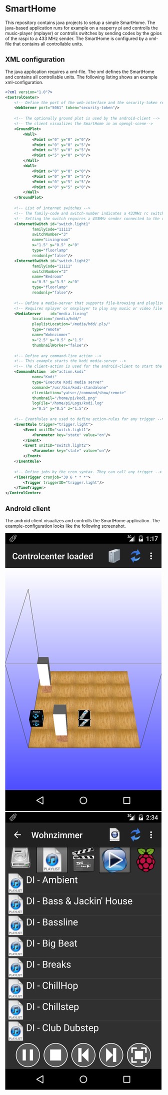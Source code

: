 SmartHome
=======================

This repository contains java projects to setup a simple SmartHome. 
The java-based application runs for example on a rasperry pi and controlls the music-player (mplayer) or controlls switches by sending codes by the gpios of the raspi to a 433 MHz sender.
The SmartHome is configured by a xml-file that contains all controllable units.

## XML configuration
The java application requires a xml-file. The xml defines the SmartHome and contains all controllable units. The following listing shows an example xml-configuration.

```xml
<?xml version="1.0"?>
<ControlCenter>
	<!-- Define the port of the web-interface and the security-token required for every web call -->
	<WebServer port="5061" token="security-token"/>

	<!-- The optionally ground plot is used by the android-client -->
	<!-- The client visualizes the SmartHome in an opengl-scene-->
	<GroundPlot>
		<Wall>
			<Point x="0" y="0" z="0"/>
			<Point x="0" y="0" z="5"/>
			<Point x="5" y="0" z="5"/>
			<Point x="5" y="0" z="0"/>
		</Wall>
		<Wall>
			<Point x="0" y="0" z="0"/>
			<Point x="0" y="0" z="5"/>
			<Point x="0" y="5" z="5"/>
			<Point x="0" y="5" z="0"/>
		</Wall>
	</GroundPlot>

	<!-- List of internet switches -->
	<!-- The family-code and switch-number indicates a 433MHz rc switch -->
	<!-- Setting the switch requires a 433MHz sender connected to the raspi gpios -->
	<InternetSwitch id="switch.light1"
			familyCode="11111"
			switchNumber="3"  
			name="Livingroom" 
			x="1.5" y="0.5" z="0" 
			type="floorlamp"
			readonly="false"/>
	<InternetSwitch id="switch.light2"
			familyCode="11111" 
			switchNumber="2"  
			name="Bedroom" 
			x="0.5" y="3.5" z="0" 
			type="floorlamp"
			readonly="false"/>

	<!-- Define a media-server that supports file-browsing and playlists -->
	<!-- Requires mplayer or omxplayer to play any music or video file -->
	<MediaServer    id="media.living"
			location="/media/hdd/" 
			playlistLocation="/media/hdd/.pls/" 
			type="remote" 
			name="Wohnzimmer" 
			x="2.5" y="0.5" z="1.5" 
			thumbnailWorker="false"/>

	<!-- Define any command-line action -->
	<!-- This example starts the kodi media-server -->
	<!-- The client-action is used for the android-client to start the kodi remote control -->
	<CommandAction  id="action.kodi"
			name="Kodi"
			type="Execute Kodi media server"
			command="/usr/bin/kodi-standalone"
			clientAction="yatse://command/show/remote"
			thumbnail="/home/pi/kodi.png"
			logFile="/home/pi/Logs/kodi.log"
			x="0.5" y="0.5" z="1.5"/>

	<!-- EventRules are used to define action-rules for any trigger -->
	<EventRule trigger="trigger.light">
		<Event unitID="switch.light1">
			<Parameter key="state" value="on"/>
		</Event>
		<Event unitID="switch.light2">
			<Parameter key="state" value="on"/>
		</Event>
	</EventRule>

	<!-- Define jobs by the cron syntax. They can call any trigger -->
	<TimeTrigger cronjob="30 6 * * *">
		<Trigger triggerID="trigger.light"/>
	</TimeTrigger>
</ControlCenter>
```

## Android client

The android client visualizes and controlls the SmartHome application. The example-configuration looks like the following screenshot.

<img src="de.neo.smarthome.mobile/demo.png" alt="Drawing" style="width: 500px;"/>
<img src="de.neo.smarthome.mobile/demo2.png" alt="Drawing" style="width: 500px;"/>
